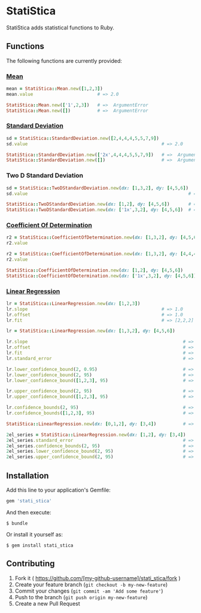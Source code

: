 # StatiStica

StatiStica adds statistical functions to Ruby.

## Functions

The following functions are currently provided:

### [Mean](http://www.stats.gla.ac.uk/steps/glossary/presenting_data.html#sampmean)
```ruby
mean = StatiStica::Mean.new([1,2,3])
mean.value                        # => 2.0

StatiStica::Mean.new(['1',2,3])   # =>  ArgumentError
StatiStica::Mean.new([])          # =>  ArgumentError
```

### [Standard Deviation](http://www.stats.gla.ac.uk/steps/glossary/presenting_data.html#standev)
```ruby
sd = StatiStica::StandardDeviation.new([2,4,4,4,5,5,7,9])
sd.value                                                  # => 2.0

StatiStica::StandardDeviation.new(['2x',4,4,4,5,5,7,9])   # =>  ArgumentError
StatiStica::StandardDeviation.new([])                     # =>  ArgumentError
```

### Two D Standard Deviation
```ruby
sd = StatiStica::TwoDStandardDeviation.new(dx: [1,3,2], dy: [4,5,6])
sd.value                                                            # => 3.1091263510296048

StatiStica::TwoDStandardDeviation.new(dx: [1,2], dy: [4,5,6])       # =>  ArgumentError
StatiStica::TwoDStandardDeviation.new(dx: ['1x',3,2], dy: [4,5,6])  # =>  ArgumentError
```

### [Coefficient Of Determination](http://en.wikipedia.org/wiki/Coefficient_of_determination)
```ruby
r2 = StatiStica::CoefficientOfDetermination.new(dx: [1,3,2], dy: [4,5,6])
r2.value                                                                  # => 14.5

r2 = StatiStica::CoefficientOfDetermination.new(dx: [1,3,2], dy: [4,4,4])
r2.value                                                                  # => 1

StatiStica::CoefficientOfDetermination.new(dx: [1,2], dy: [4,5,6])        # =>  ArgumentError
StatiStica::CoefficientOfDetermination.new(dx: ['1x',3,2], dy: [4,5,6])   # =>  ArgumentError
```

### [Linear Regression](http://en.wikipedia.org/wiki/Linear_regression)
```ruby
lr = StatiStica::LinearRegression.new(dx: [1,2,3])
lr.slope                                                  # => 1.0
lr.offset                                                 # => 1.0
lr.fit                                                    # => [2,2,2]

lr = StatiStica::LinearRegression.new(dx: [1,3,2], dy: [4,5,6])

lr.slope                                                          # => 0.0
lr.offset                                                         # => 5.0
lr.fit                                                            # => [5,5,5]
lr.standard_error                                                 # => 1.414...

lr.lower_confidence_bound(2, 0.95)                                # => -5.374...
lr.lower_confidence_bound(2, 95)                                  # => -5.374...
lr.lower_confidence_bound([1,2,3], 95)                            # => [-11.404..., -5.374..., -11.404...]

lr.upper_confidence_bound(2, 95)                                  # => 15.374...
lr.upper_confidence_bound([1,2,3], 95)                            # => [21.404..., 15.374..., 21.404...]

lr.confidence_bounds(2, 95)                                       # => [-5.374..., 15.374...]
lr.confidence_bounds([1,2,3], 95)                                 # => [[-11.404..., 21.404...], [-5.374..., 15.374...], [-11.404..., 21.4040...]]]

StatiStica::LinearRegression.new(dx: [0,1,2], dy: [3,4])          # =>  ArgumentError

2el_series = StatiStica::LinearRegression.new(dx: [1,2], dy: [3,4])
2el_series.standard_error                                         # =>  ArgumentError
2el_series.confidence_bounds(2, 95)                               # =>  ArgumentError
2el_series.lower_confidence_bound(2, 95)                          # =>  ArgumentError
2el_series.upper_confidence_bound(2, 95)                          # =>  ArgumentError            
```

## Installation

Add this line to your application's Gemfile:

```ruby
gem 'stati_stica'
```

And then execute:

    $ bundle

Or install it yourself as:

    $ gem install stati_stica

## Contributing

1. Fork it ( https://github.com/[my-github-username]/stati_stica/fork )
2. Create your feature branch (`git checkout -b my-new-feature`)
3. Commit your changes (`git commit -am 'Add some feature'`)
4. Push to the branch (`git push origin my-new-feature`)
5. Create a new Pull Request
